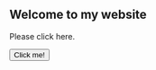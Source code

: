 <!DOCTYPE html>
<html>
<body>

<h2>Welcome to my website</h2>

<p>Please click here.</p>

<button id="lastStep">Click me!</button>

<script>
document.getElementById("lastStep").addEventListener("click", myFunction);

function myFunction(){
	alert("Thank you for visitng my first website. I hope you have a great experience.");
}
</script>

</body>
</html>
